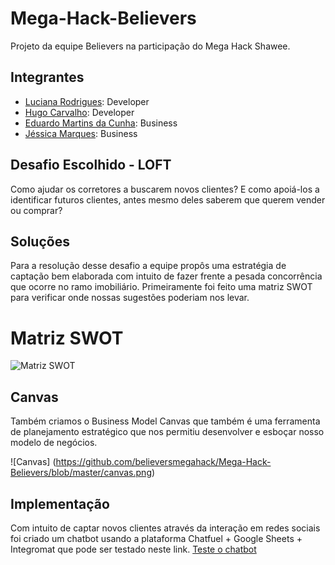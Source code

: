 # Mega-Hack-Believers
Projeto da equipe Believers na participação do Mega Hack Shawee.

## Integrantes
- [Luciana Rodrigues](https://www.linkedin.com/in/luciana-rodrigues-a8451aa3/): Developer
- [Hugo Carvalho](https://www.linkedin.com/in/hcdias): Developer
- [Eduardo Martins da Cunha](https://www.linkedin.com/in/engeduardocunha/): Business
- [Jéssica Marques](https://www.linkedin.com/in/jessica-marques-88b33b69/): Business

## Desafio Escolhido - LOFT
Como ajudar os corretores a buscarem novos clientes? E como apoiá-los a identificar futuros clientes, antes mesmo deles saberem que querem vender ou comprar?

## Soluções
Para a resolução desse desafio a equipe propôs uma estratégia de captação bem elaborada com intuito de fazer frente a pesada concorrência que ocorre no ramo imobiliário. Primeiramente foi feito uma matriz SWOT para verificar onde nossas sugestões poderiam nos levar.

# Matriz SWOT
![Matriz SWOT](https://github.com/believersmegahack/Mega-Hack-Believers/blob/master/swot.png)

## Canvas
Também criamos o Business Model Canvas que também é uma ferramenta de planejamento estratégico que nos permitiu desenvolver e esboçar nosso modelo de negócios.

![Canvas] (https://github.com/believersmegahack/Mega-Hack-Believers/blob/master/canvas.png)


## Implementação
Com intuito de captar novos clientes através da interação em redes sociais foi criado um chatbot usando a plataforma Chatfuel + Google Sheets + Integromat que pode ser testado neste link. [Teste o chatbot](http://m.me/102730937979971)

